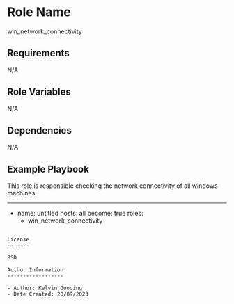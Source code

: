 Role Name
=========

win_network_connectivity

Requirements
------------

N/A

Role Variables
--------------

N/A

Dependencies
------------

N/A

Example Playbook
----------------

This role is responsible checking the network connectivity of all windows machines.

---

- name: untitled
  hosts: all
  become: true
  roles:
    - win_network_connectivity
```

License
-------

BSD

Author Information
------------------

- Author: Kelvin Gooding
- Date Created: 20/09/2023
